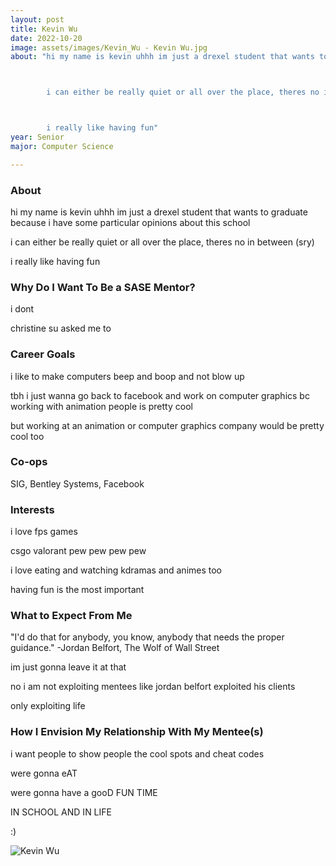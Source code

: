 ```yaml
---
layout: post
title: Kevin Wu 
date: 2022-10-20
image: assets/images/Kevin_Wu - Kevin Wu.jpg
about: "hi my name is kevin uhhh im just a drexel student that wants to graduate because i have some particular opinions about this school

		i can either be really quiet or all over the place, theres no in between (sry)

		i really like having fun"
year: Senior
major: Computer Science

---
```


### About

hi my name is kevin uhhh im just a drexel student that wants to graduate because i have some particular opinions about this school

i can either be really quiet or all over the place, theres no in between (sry)

i really like having fun

### Why Do I Want To Be a SASE Mentor?

i dont

christine su asked me to

### Career Goals

i like to make computers beep and boop and not blow up

tbh i just wanna go back to facebook and work on computer graphics bc working with animation people is pretty cool

but working at an animation or computer graphics company would be pretty cool too

### Co-ops

SIG, Bentley Systems, Facebook

### Interests

i love fps games
csgo valorant pew pew pew pew

i love eating and watching kdramas and animes too

having fun is the most important

### What to Expect From Me

"I'd do that for anybody, you know, anybody that needs the proper guidance." -Jordan Belfort, The Wolf of Wall Street

im just gonna leave it at that

no i am not exploiting mentees like jordan belfort exploited his clients
only exploiting life

### How I Envision My Relationship With My Mentee(s) 

i want people to show people the cool spots and cheat codes

were gonna eAT
were gonna have a gooD FUN TIME
IN SCHOOL AND IN LIFE

:)

<div class="text-center my-5">
    <img src="https://sase-drexel.github.io/mentorship-2022/assets/images/Kevin_Wu - Kevin Wu.jpg" alt="Kevin Wu" class="rounded post-img" />
</div>

